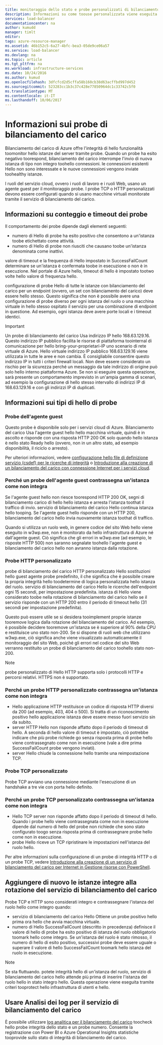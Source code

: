```yaml
---
title: monitoraggio dello stato e probe personalizzati di bilanciamento del aaaLoad | Documenti Microsoft
description: Informazioni su come toouse personalizzata viene eseguita la ricerca per le istanze di bilanciamento del carico di Azure toomonitor bilanciamento del carico
services: load-balancer
documentationcenter: na
author: kumudd
manager: timlt
editor: 
tags: azure-resource-manager
ms.assetid: 46b152c5-6a27-4bfc-bea3-05de9ce06a57
ms.service: load-balancer
ms.devlang: na
ms.topic: article
ms.tgt_pltfrm: na
ms.workload: infrastructure-services
ms.date: 10/24/2016
ms.author: kumud
ms.openlocfilehash: 3dfcfcd2d5cffa58b160cb38d63acffbd997d452
ms.sourcegitcommit: 523283cc1b3c37c428e77850964dc1c33742c5f0
ms.translationtype: MT
ms.contentlocale: it-IT
ms.lasthandoff: 10/06/2017
---
```

# <a name="understand-load-balancer-probes"></a>Informazioni sui probe di bilanciamento del carico

Bilanciamento del carico di Azure offre l'integrità di hello funzionalità toomonitor hello istanze del server tramite probe. Quando un probe ha esito negativo toorespond, bilanciamento del carico interrompe l'invio di nuova istanza di tipo non integro toohello connessioni. le connessioni esistenti Hello non sono interessate e le nuove connessioni vengono inviate toohealthy istanze.

I ruoli del servizio cloud, ovvero i ruoli di lavoro e i ruoli Web, usano un agente guest per il monitoraggio probe. I probe TCP o HTTP personalizzati devono essere configurati quando si usano macchine virtuali monitorate tramite il servizio di bilanciamento del carico.

## <a name="understand-probe-count-and-timeout"></a>Informazioni su conteggio e timeout dei probe

Il comportamento dei probe dipende dagli elementi seguenti:

* numero di Hello di probe ha esito positivo che consentono a un'istanza toobe etichettato come attività.
* numero di Hello di probe non riusciti che causano toobe un'istanza denominata come inattivi.

valore di timeout e la frequenza di Hello impostato in SuccessFailCount determinare se un'istanza è confermata toobe in esecuzione o non è in esecuzione. Nel portale di Azure hello, timeout di hello è impostato tootwo volte hello valore di frequenza hello.

configurazione di probe Hello di tutte le istanze con bilanciamento del carico per un endpoint (ovvero, un set con bilanciamento del carico) deve essere hello stesso. Questo significa che non è possibile avere una configurazione di probe diverso per ogni istanza del ruolo o una macchina virtuale in hello stesso ospitato il servizio per una combinazione di endpoint in questione. Ad esempio, ogni istanza deve avere porte locali e i timeout identici.

> [!IMPORTANT]
> Un probe di bilanciamento del carico Usa indirizzo IP hello 168.63.129.16. Questo indirizzo IP pubblico facilita le risorse di piattaforma toointernal di comunicazione per hello bring-your-proprietari-IP uno scenario di rete virtuale di Azure. Hello virtuale indirizzo IP pubblico 168.63.129.16 viene utilizzata in tutte le aree e non cambia. È consigliabile consentire questo indirizzo IP in tutti i criteri firewall locali. Non deve essere considerato un rischio per la sicurezza perché un messaggio da tale indirizzo di origine può solo hello interno piattaforma Azure. Se non si eseguire questa operazione, sarà presente un comportamento imprevisto in un'ampia gamma di scenari, ad esempio la configurazione di hello stesso intervallo di indirizzi IP di 168.63.129.16 e con gli indirizzi IP di duplicati.

## <a name="learn-about-hello-types-of-probes"></a>Informazioni sui tipi di hello di probe

### <a name="guest-agent-probe"></a>Probe dell'agente guest

Questo probe è disponibile solo per i servizi cloud di Azure. Bilanciamento del carico Usa l'agente guest hello hello macchina virtuale, quindi è in ascolto e risponde con una risposta HTTP 200 OK solo quando hello istanza è nello stato Ready hello (ovvero, non in un altro stato, ad esempio disponibilità, il riciclo o arresto).

Per ulteriori informazioni, vedere [configurazione hello file di definizione servizio (csdef) per le ricerche di integrità](https://msdn.microsoft.com/library/azure/ee758710.aspx) o [Introduzione alla creazione di un bilanciamento del carico con connessione Internet per i servizi cloud](load-balancer-get-started-internet-classic-cloud.md#check-load-balancer-health-status-for-cloud-services).

### <a name="what-makes-a-guest-agent-probe-mark-an-instance-as-unhealthy"></a>Perché un probe dell'agente guest contrassegna un'istanza come non integra

Se l'agente guest hello non riesce toorespond HTTP 200 OK, segni di bilanciamento carico di hello hello istanza e arresta l'istanza toothat il traffico di invio. servizio di bilanciamento del carico Hello continua istanza hello tooping. Se l'agente guest hello risponde con un HTTP 200, bilanciamento del carico hello invia nuovamente istanza toothat di traffico.

Quando si utilizza un ruolo web, in genere codice del sito Web hello viene eseguito in w3wp.exe, non è monitorato da hello infrastruttura di Azure né dall'agente guest. Ciò significa che gli errori in w3wp.exe (ad esempio, le risposte HTTP 500) non saranno segnalate toohello l'agente guest e bilanciamento del carico hello non avranno istanza dalla rotazione.

### <a name="http-custom-probe"></a>Probe HTTP personalizzato

probe di bilanciamento del carico HTTP personalizzato Hello sostituzioni hello guest agente probe predefinito, il che significa che è possibile creare la propria integrità hello toodetermine di logica personalizzata hello istanza del ruolo. servizio di bilanciamento del carico Hello le ricerche dell'endpoint ogni 15 secondi, per impostazione predefinita. istanza di Hello viene considerato toobe nella rotazione di bilanciamento del carico hello se il servizio risponde con un HTTP 200 entro il periodo di timeout hello (31 secondi per impostazione predefinita).

Questo può essere utile se si desidera tooimplement proprie istanze tooremove logica dalla rotazione del bilanciamento del carico. Ad esempio, è possibile decidere tooremove un'istanza se è superiore al 90% della CPU e restituisce uno stato non-200. Se si dispone di ruoli web che utilizzano w3wp.exe, ciò significa anche viene visualizzato automaticamente il monitoraggio del sito Web, poiché gli errori nel codice del sito Web verranno restituito un probe di bilanciamento del carico toohello stato non-200.

> [!NOTE]
> probe personalizzato di Hello HTTP supporta solo i protocolli HTTP e percorsi relativi. HTTPS non è supportato.

### <a name="what-makes-an-http-custom-probe-mark-an-instance-as-unhealthy"></a>Perché un probe HTTP personalizzato contrassegna un'istanza come non integra

* Hello applicazione HTTP restituisce un codice di risposta HTTP diversi da 200 (ad esempio, 403, 404 o 500). Si tratta di un riconoscimento positivo hello applicazione istanza deve essere messo fuori servizio sin da subito.
* server HTTP Hello non risponde affatto dopo il periodo di timeout di hello. A seconda di hello valore di timeout è impostato, ciò potrebbe indicare che più probe richiede go senza risposta prima di probe hello viene contrassegnato come non in esecuzione (vale a dire prima SuccessFailCount probe vengono inviati).
* server Hello chiude la connessione hello tramite una reimpostazione TCP.

### <a name="tcp-custom-probe"></a>Probe TCP personalizzato

Probe TCP avviano una connessione mediante l'esecuzione di un handshake a tre vie con porta hello definito.

### <a name="what-makes-a-tcp-custom-probe-mark-an-instance-as-unhealthy"></a>Perché un probe TCP personalizzato contrassegna un'istanza come non integra

* Hello TCP server non risponde affatto dopo il periodo di timeout di hello. Quando i probe hello viene contrassegnata come non in esecuzione dipende dal numero di hello del probe non richiede che sono stato configurato toogo senza risposta prima di contrassegnare probe hello come non in esecuzione.
* probe Hello riceve un TCP ripristinare le impostazioni nell'istanza del ruolo hello.

Per altre informazioni sulla configurazione di un probe di integrità HTTP o di un probe TCP, vedere [Introduzione alla creazione di un servizio di bilanciamento del carico per Internet in Gestione risorse con PowerShell](load-balancer-get-started-internet-arm-ps.md).

## <a name="add-healthy-instances-back-into-load-balancer-rotation"></a>Aggiungere di nuovo le istanze integre alla rotazione del servizio di bilanciamento del carico

Probe TCP e HTTP sono considerati integro e contrassegnare l'istanza del ruolo hello come integro quando:

* servizio di bilanciamento del carico Hello Ottiene un probe positivo hello prima ora hello che avvia macchina virtuale.
* numero di Hello SuccessFailCount (descritto in precedenza) definisce il valore di hello di probe ha esito positivo di istanza del ruolo obbligatorio toomark hello come integro. Se un'istanza del ruolo è stato rimosso, il numero di hello di esito positivo, successivi probe deve essere uguale o superare il valore di hello SuccessFailCount toomark hello istanza del ruolo in esecuzione.

> [!NOTE]
> Se sta fluttuando. potete integrità hello di un'istanza del ruolo, servizio di bilanciamento del carico hello attende più prima di inserire l'istanza del ruolo hello in stato integro hello. Questa operazione viene eseguita tramite criteri tooprotect hello infrastruttura di utenti e hello.

## <a name="use-log-analytics-for-load-balancer"></a>Usare Analisi dei log per il servizio di bilanciamento del carico

È possibile utilizzare [log analitica per il bilanciamento del carico](load-balancer-monitor-log.md) toocheck hello probe integrità dello stato e un probe numero. Consente la registrazione con Power BI o Azure Operational Insights statistiche tooprovide sullo stato di integrità di bilanciamento del carico.
